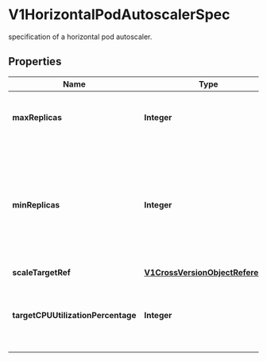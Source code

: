 

# V1HorizontalPodAutoscalerSpec

specification of a horizontal pod autoscaler.
## Properties

Name | Type | Description | Notes
------------ | ------------- | ------------- | -------------
**maxReplicas** | **Integer** | maxReplicas is the upper limit for the number of pods that can be set by the autoscaler; cannot be smaller than MinReplicas. | 
**minReplicas** | **Integer** | minReplicas is the lower limit for the number of replicas to which the autoscaler can scale down.  It defaults to 1 pod.  minReplicas is allowed to be 0 if the alpha feature gate HPAScaleToZero is enabled and at least one Object or External metric is configured.  Scaling is active as long as at least one metric value is available. |  [optional]
**scaleTargetRef** | [**V1CrossVersionObjectReference**](V1CrossVersionObjectReference.md) |  | 
**targetCPUUtilizationPercentage** | **Integer** | targetCPUUtilizationPercentage is the target average CPU utilization (represented as a percentage of requested CPU) over all the pods; if not specified the default autoscaling policy will be used. |  [optional]



